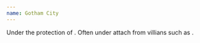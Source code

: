 ```yaml
---
name: Gotham City
---
```


Under the protection of <Being name="Batman"/>. Often under attach from villians such as <Being name="Joker"/>.
